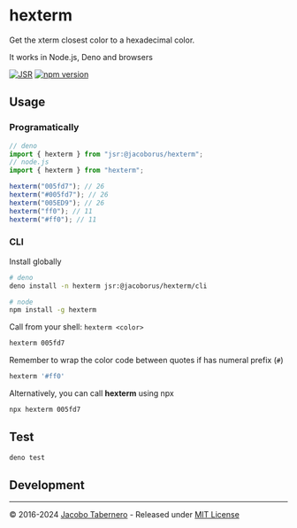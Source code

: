 # hexterm

Get the xterm closest color to a hexadecimal color.

It works in Node.js, Deno and browsers

[![JSR](https://jsr.io/badges/@jacoborus/hexterm)](https://jsr.io/@jacoborus/hexterm)
[![npm version](https://badge.fury.io/js/hexterm.svg)](https://www.npmjs.com/package/hexterm)

## Usage

### Programatically

```js
// deno
import { hexterm } from "jsr:@jacoborus/hexterm";
// node.js
import { hexterm } from "hexterm";

hexterm("005fd7"); // 26
hexterm("#005fd7"); // 26
hexterm("005ED9"); // 26
hexterm("ff0"); // 11
hexterm("#ff0"); // 11
```

### CLI

Install globally

```sh
# deno
deno install -n hexterm jsr:@jacoborus/hexterm/cli

# node
npm install -g hexterm
```

Call from your shell: `hexterm <color>`

```sh
hexterm 005fd7
```

Remember to wrap the color code between quotes if has numeral prefix (`#`)

```sh
hexterm '#ff0'
```

Alternatively, you can call **hexterm** using npx

```sh
npx hexterm 005fd7
```

## Test


```sh
deno test
```

## Development


---

© 2016-2024 [Jacobo Tabernero](https://github.com/jacoborus) - Released under
[MIT License](https://raw.github.com/jacoborus/hexterm/master/LICENSE)
